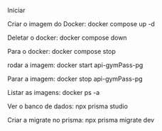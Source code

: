 Iniciar

Criar o imagem do Docker: docker compose up -d

Deletar o docker: docker compose down

Para o docker: docker compose stop

rodar a imagem: docker start api-gymPass-pg

Parar a imagem: docker stop api-gymPass-pg

Listar as imagens: docker ps -a

Ver o banco de dados: npx prisma studio

Criar a migrate no prisma: npx prisma migrate dev